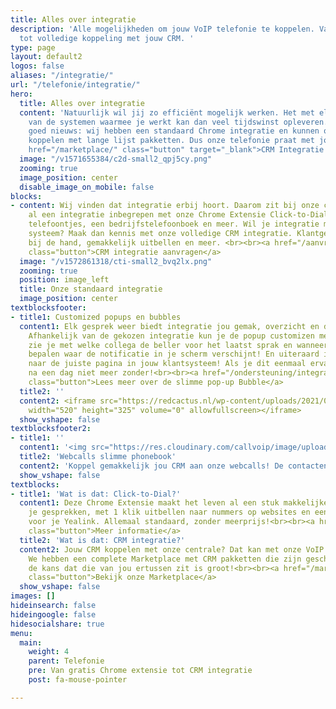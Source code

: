```yaml
---
title: Alles over integratie
description: 'Alle mogelijkheden om jouw VoIP telefonie te koppelen. Van Chrome integratie
  tot volledige koppeling met jouw CRM. '
type: page
layout: default2
logos: false
aliases: "/integratie/"
url: "/telefonie/integratie/"
hero:
  title: Alles over integratie
  content: 'Natuurlijk wil jij zo efficiënt mogelijk werken. Het met elkaar koppelen
    van de systemen waarmee je werkt kan dan veel tijdswinst opleveren. En wij hebben
    goed nieuws: wij hebben een standaard Chrome integratie en kunnen ook nog eens
    koppelen met lange lijst pakketten. Dus onze telefonie praat met jouw eigen systeem!<br><br><a
    href="/marketplace/" class="button" target="_blank">CRM Integratie Marketplace</a>'
  image: "/v1571655384/c2d-small2_qpj5cy.png"
  zooming: true
  image_position: center
  disable_image_on_mobile: false
blocks:
- content: Wij vinden dat integratie erbij hoort. Daarom zit bij onze centrale standaard
    al een integratie inbegrepen met onze Chrome Extensie Click-to-Dial. Popups van
    telefoontjes, een bedrijfstelefoonboek en meer. Wil je integratie met jouw eigen
    systeem? Maak dan kennis met onze volledige CRM integratie. Klantgegevens meteen
    bij de hand, gemakkelijk uitbellen en meer. <br><br><a href="/aanvragen/voip-cti/"
    class="button">CRM integratie aanvragen</a>
  image: "/v1572861318/cti-small2_bvq2lx.png"
  zooming: true
  position: image_left
  title: Onze standaard integratie
  image_position: center
textblocksfooter:
- title1: Customized popups en bubbles
  content1: Elk gesprek weer biedt integratie jou gemak, overzicht en duidelijkheid.
    Afhankelijk van de gekozen integratie kun je de popup customizen met knoppen,
    zie je met welke collega de beller voor het laatst sprak en wanneer en kun je
    bepalen waar de notificatie in je scherm verschijnt! En uiteraard is er de doorklik
    naar de juiste pagina in jouw klantsysteem! Als je dit eenmaal ervaart wil je
    na een dag niet meer zonder!<br><br><a href="/ondersteuning/integraties/redcactus/"
    class="button">Lees meer over de slimme pop-up Bubble</a>
  title2: ''
  content2: <iframe src="https://redcactus.nl/wp-content/uploads/2021/02/Bubble-algemeen-v2.mp4?_=1&"
    width="520" height="325" volume="0" allowfullscreen></iframe>
  show_vshape: false
textblocksfooter2:
- title1: ''
  content1: '<img src="https://res.cloudinary.com/callvoip/image/upload/v1659691896/webcalls-phonebook-2_owj6qb.png" height="350px">'
  title2: 'Webcalls slimme phonebook'
  content2: 'Koppel gemakkelijk jou CRM aan onze webcalls! De contacten uit je CRM worden automatisch vertoond als je gebeld wordt, dit noemen wij onze slimme phonebook!<br><br><a hrerf="https://www.callvoip.nl/telefonie/functionaliteiten/webcalls/" class="button">Lees meer over webcalls</a>'
  show_vshape: false
textblocks:
- title1: 'Wat is dat: Click-to-Dial?'
  content1: Deze Chrome Extensie maakt het leven al een stuk makkelijker. Popups van
    je gesprekken, met 1 klik uitbellen naar nummers op websites en een bedrijfstelefoonboek
    voor je Yealink. Allemaal standaard, zonder meerprijs!<br><br><a href="/telefonie/clicktodial/"
    class="button">Meer informatie</a>
  title2: 'Wat is dat: CRM integratie?'
  content2: Jouw CRM koppelen met onze centrale? Dat kan met onze VoIP CTI oplossingen.
    We hebben een complete Marketplace met CRM pakketten die zijn geschikt zijn dus
    de kans dat die van jou ertussen zit is groot!<br><br><a href="/marketplace/"
    class="button">Bekijk onze Marketplace</a>
  show_vshape: false
images: []
hideinsearch: false
hideingoogle: false
hidesocialshare: true
menu:
  main:
    weight: 4
    parent: Telefonie
    pre: Van gratis Chrome extensie tot CRM integratie
    post: fa-mouse-pointer

---
```

